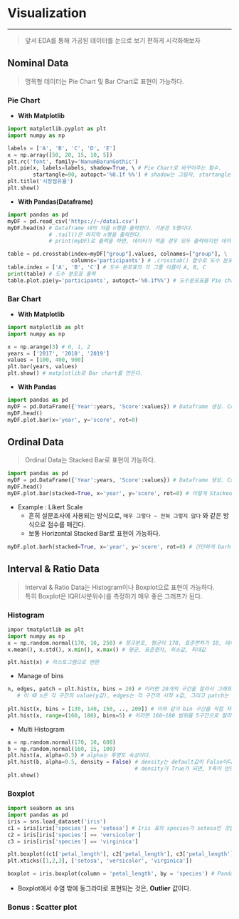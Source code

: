 # Visualization
---
> 앞서 EDA를 통해 가공된 데이터를 눈으로 보기 편하게 시각화해보자     
> 

## Nominal Data
> 명목형 데이터는 Pie Chart 및 Bar Chart로 표현이 가능하다.  

### Pie Chart
- __With Matplotlib__
```python
import matplotlib.pyplot as plt
import numpy as np

labels = ['A', 'B', 'C', 'D', 'E']
x = np.array([50, 20, 15, 10, 5])
plt.rc('font', family='NanumBarunGothic')
plt.pie(x, labels=labels, shadow=True, \ # Pie Chart로 바꾸어주는 함수.
        startangle=90, autopct='%0.1f %%') # shadow는 그림자, startangle은 시작 각도, autopct는 백분율 설정이다.
plt.title('시장점유율')
plt.show()
```
- __With Pandas(Dataframe)__
```python
import pandas as pd
myDF = pd.read_csv('https://~/data1.csv')
myDF.head(n) # Dataframe 내의 처음 n행을 출력한다. 기본은 5행이다.
             # .tail()은 마지막 n행을 출력한다.
             # print(myDF)로 출력을 하면, 데이터가 적을 경우 모두 출력하지만 데이터가 많을 경우 요약해서 출력한다.

table = pd.crosstab(index=myDF["group"].values, colnames=["group"], \
                    columns='participants') # .crosstab() 함수로 도수 분포표를 만든다.
table.index = ['A', 'B', 'C'] # 도수 분포표의 각 그룹 이름이 A, B, C
print(table) # 도수 분포표 출력
table.plot.pie(y='participants', autopct='%0.1f%%') # 도수분포표를 Pie chart로 변환
```

### Bar Chart
- __With Matplotlib__
```python
import matplotlib as plt
import numpy as np

x = np.arange(3) # 0, 1, 2
years = ['2017', '2018', '2019']
values = [100, 400, 900]
plt.bar(years, values)
plt.show() # matplotlib로 Bar chart를 만든다.
```

- __With Pandas__ 
```python
import pandas as pd
myDF = pd.DataFrame({'Year':years, 'Score':values}) # Dataframe 생성. Column: Value의 형태
myDF.head()
myDF.plot.bar(x='year', y='score', rot=0)
```
## Ordinal Data
> Ordinal Data는 Stacked Bar로 표현이 가능하다.  
```python
import pandas as pd
myDF = pd.DataFrame({'Year':years, 'Score':values}) # Dataframe 생성. Column: Value의 형태
myDF.head()
myDF.plot.bar(stacked=True, x='year', y='score', rot=0) # 이렇게 Stacked 속성만 추가해주면 Stacked bar로 표현이 가능하다.
```
- Example : Likert Scale
  - 흔히 설문조사에 사용되는 방식으로, ```매우 그렇다 ~ 전혀 그렇지 않다``` 와 같은 방식으로 점수를 매긴다.
  - 보통 Horizontal Stacked Bar로 표현이 가능하다.
```python
myDF.plot.barh(stacked=True, x='year', y='score', rot=0) # 간단하게 barh 로만 함수명을 바꾸어주면, Horizontal 해진다.
```

## Interval & Ratio Data
> Interval & Ratio Data는 Histogram이나 Boxplot으로 표현이 가능하다.  
> 특히 Boxplot은 IQR(사분위수)를 측정하기 매우 좋은 그래프가 된다.  

### Histogram
```python
impor tmatplotlib as plt
import numpy as np
x = np.random.normal(170, 10, 250) # 정규분포, 평균이 170, 표준편차가 10, 데이터의 수 250개.
x.mean(), x.std(), x.min(), x.max() # 평균, 표준편차, 최소값, 최대값

plt.hist(x) # 히스토그램으로 변환
```
- Manage of bins
```python
n, edges, patch = plt.hist(x, bins = 20) # 이러면 20개의 구간을 잘라서 그래프를 그린다.
   # 이 때 n은 각 구간의 value(y값), edges는 각 구간의 시작 x값, 그리고 patch는 각 구간의 사각형 크기를 저장한다.
   
plt.hist(x, bins = [130, 140, 150, .., 200]) # 이와 같이 bin 구간을 직접 자를 수도 있다.
plt.hist(x, range=(160, 180), bins=5) # 이러면 160~180 범위를 5구간으로 잘라서 그래프를 그린다.
```

- Multi Histogram
```python
a = np.random.normal(170, 10, 600)
b = np.random.normal(160, 15, 100)
plt.hist(a, alpha=0.5) # alpha는 투명도 속성이다.
plt.hist(b, alpha=0.5, density = False) # density는 default값이 False이다.
                                        # density가 True가 되면, Y축이 빈도 수가 아닌 전체 표본에 대한 비율이 된다.
plt.show()
```
### Boxplot
```python
import seaborn as sns
import pandas as pd
iris = sns.load_dataset('iris')
c1 = iris[iris['species'] == 'setosa'] # Iris 표의 species가 setosa인 것들만 뽑아서 표로 뽑는다.
c2 = iris[iris['species'] == 'versicolor']
c3 = iris[iris['species'] == 'virginica']

plt.boxplot((c1['petal_length'], c2['petal_length'], c3['petal_length'])) # 꽃잎의 길이 Column의 값에 따라 그래프를 그린다.
plt.xticks([1,2,3], ['setosa', 'versicolor', 'virginica'])

boxplot = iris.boxplot(column = 'petal_length', by = 'species') # Pandas에서는 이렇게 다룬다.
```
- Boxplot에서 수염 밖에 동그라미로 표현되는 것은, __Outlier__ 값이다.
### Bonus : Scatter plot
